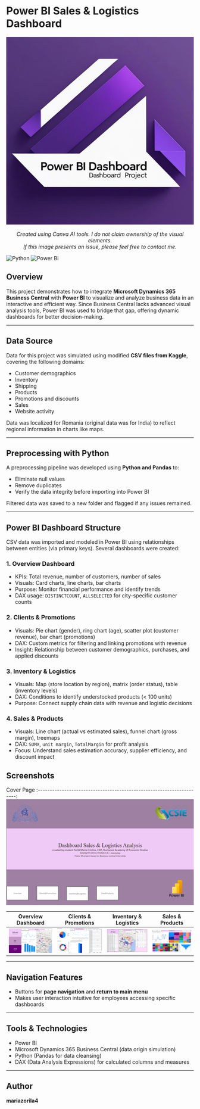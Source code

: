 # Power BI Sales & Logistics Dashboard

<p align="center">
  <img src="DashboardPowerBI.png" alt="Logo" width="600">
</p>
<p align="center">
  <em>Created using Canva AI tools. I do not claim ownership of the visual elements.<br>
  If this image presents an issue, please feel free to contact me.</em>
</p>

![Python](https://img.shields.io/badge/python-3670A0?style=for-the-badge&logo=python&logoColor=ffdd54)
![Power Bi](https://img.shields.io/badge/power_bi-F2C811?style=for-the-badge&logo=powerbi&logoColor=black)

## Overview

This project demonstrates how to integrate **Microsoft Dynamics 365 Business Central** with **Power BI** to visualize and analyze business data in an interactive and efficient way. Since Business Central lacks advanced visual analysis tools, Power BI was used to bridge that gap, offering dynamic dashboards for better decision-making.

---

## Data Source

Data for this project was simulated using modified **CSV files from Kaggle**, covering the following domains:
- Customer demographics
- Inventory
- Shipping
- Products
- Promotions and discounts
- Sales
- Website activity

Data was localized for Romania (original data was for India) to reflect regional information in charts like maps.

---

## Preprocessing with Python

A preprocessing pipeline was developed using **Python and Pandas** to:
- Eliminate null values
- Remove duplicates
- Verify the data integrity before importing into Power BI

Filtered data was saved to a new folder and flagged if any issues remained.

---

## Power BI Dashboard Structure

CSV data was imported and modeled in Power BI using relationships between entities (via primary keys). Several dashboards were created:

### 1. **Overview Dashboard**
- KPIs: Total revenue, number of customers, number of sales
- Visuals: Card charts, line charts, bar charts
- Purpose: Monitor financial performance and identify trends
- DAX usage: `DISTINCTCOUNT`, `ALLSELECTED` for city-specific customer counts

### 2. **Clients & Promotions**
- Visuals: Pie chart (gender), ring chart (age), scatter plot (customer revenue), bar chart (promotions)
- DAX: Custom metrics for filtering and linking promotions with revenue
- Insight: Relationship between customer demographics, purchases, and applied discounts

### 3. **Inventory & Logistics**
- Visuals: Map (store location by region), matrix (order status), table (inventory levels)
- DAX: Conditions to identify understocked products (< 100 units)
- Purpose: Connect supply chain data with revenue and logistic decisions

### 4. **Sales & Products**
- Visuals: Line chart (actual vs estimated sales), funnel chart (gross margin), treemaps
- DAX: `SUMX`, `unit margin`, `TotalMargin` for profit analysis
- Focus: Understand sales estimation accuracy, supplier efficiency, and discount impact

## Screenshots

Cover Page
:---------------------------------------------------------------------:
![Cover](./Screenshots/Cover.png)

Overview Dashboard | Clients & Promotions | Inventory & Logistics | Sales & Products
:------------------:|:-----------:|:--------------:|:-----------------:
![Overview](./Screenshots/Overview.png) | ![Clients&Promotions](./Screenshots/Clients&Promotions.png) | ![Inventory&Logistics](./Screenshots/Inventory&Logistics.png) | ![Sales&Products](./Screenshots/Sales&Products.png) 

---

## Navigation Features

- Buttons for **page navigation** and **return to main menu**
- Makes user interaction intuitive for employees accessing specific dashboards

---

## Tools & Technologies
- Power BI
- Microsoft Dynamics 365 Business Central (data origin simulation)
- Python (Pandas for data cleansing)
- DAX (Data Analysis Expressions) for calculated columns and measures

---

## Author

**mariazorila4**
